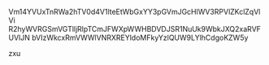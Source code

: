 Vm14YVUxTnRWa2hTV0d4V1lteEtWbGxYY3pGVmJGcHlWV3RPVlZKclZqVlVi
R2hyWVRGSmVGTlljRlpTCmJFWXpWWHBDVDJSR1NuUk9WbkJXQ2xaRVFUVlJN
bVIzWkcxRmVWWlVNRXREYldoMFkyYzlQUW9LYlhCdgoKZW5y

zxu